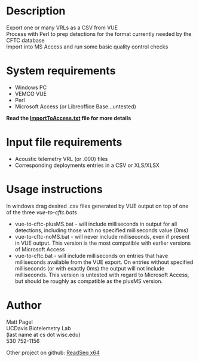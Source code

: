 # Description #
  Export one or many VRLs as a CSV from VUE<br>
  Process with Perl to prep detections for the format currently needed by the CFTC database<br>
  Import into MS Access and run some basic quality control checks<br>

<h1>System requirements</h1>
<ul><li>Windows PC<br>
</li><li>VEMCO VUE<br>
</li><li>Perl<br>
</li><li>Microsoft Access (or Libreoffice Base...untested)
</li></ul><strong>Read the <a href='ImportToAccess.txt'>ImportToAccess.txt</a> file for more details</strong><br>

<h1>Input file requirements</h1>
  <ul><li>Acoustic telemetry VRL (or .000) files<br></li>
  <li>Corresponding deployments entries in a CSV or XLS/XLSX<br></li></ul>

<h1>Usage instructions</h1>
<p>In windows drag desired .csv files generated by VUE output on top of one of the three <em>vue-to-cftc.bat</em>s</p>
  <ul><li>vue-to-cftc-plusMS.bat - will include milliseconds in output for all detections, including those with no specified milliseconds value (0ms)
  </li><li>vue-to-cftc-noMS.bat - will never include milliseconds, even if present in VUE output. This version is the most compatible with earlier versions of Microsoft Access
  </li><li>vue-to-cftc.bat - will include milliseconds on entries that have milliseconds available from the VUE export. On entries without specified milliseconds (or with exactly 0ms) the output will not include milliseconds. This version is untested with regard to Microsoft Access, but should be roughly as compatible as the plusMS version.</li></ul>

<h1>Author</h1>
  Matt Pagel<br>
  UCDavis Biotelemetry Lab<br>
  (last name at cs dot wisc.edu)<br>
  530 752-1156

Other project on github: <a href='http://github.com/MPagel/readseq'>ReadSeq x64</a><br>
